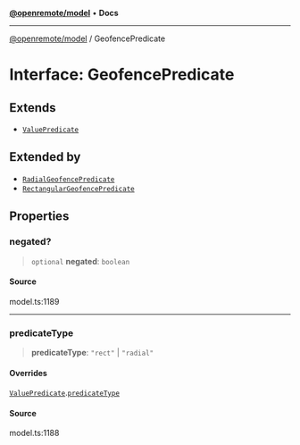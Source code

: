 [**@openremote/model**](../README.md) • **Docs**

***

[@openremote/model](../globals.md) / GeofencePredicate

# Interface: GeofencePredicate

## Extends

- [`ValuePredicate`](ValuePredicate.md)

## Extended by

- [`RadialGeofencePredicate`](RadialGeofencePredicate.md)
- [`RectangularGeofencePredicate`](RectangularGeofencePredicate.md)

## Properties

### negated?

> `optional` **negated**: `boolean`

#### Source

model.ts:1189

***

### predicateType

> **predicateType**: `"rect"` \| `"radial"`

#### Overrides

[`ValuePredicate`](ValuePredicate.md).[`predicateType`](ValuePredicate.md#predicatetype)

#### Source

model.ts:1188
